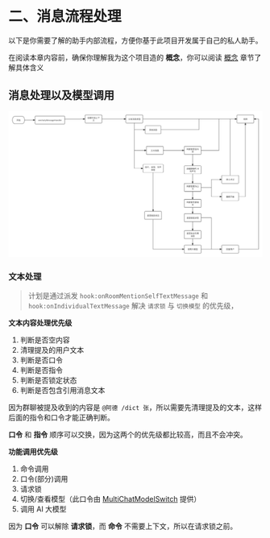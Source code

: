# 二、消息流程处理

以下是你需要了解的助手内部流程，方便你基于此项目开发属于自己的私人助手。

在阅读本章内容前，确保你理解我为这个项目造的 **概念**，你可以阅读 [概念](./concepts.md) 章节了解具体含义

## 消息处理以及模型调用

![消息处理](./media/bot-message-process.png)

### 文本处理

> 计划是通过派发 `hook:onRoomMentionSelfTextMessage` 和 `hook:onIndividualTextMessage` 解决 `请求锁` 与 `切换模型` 的优先级，

**文本内容处理优先级**

1. 判断是否空内容
2. 清理提及的用户文本
3. 判断是否口令
4. 判断是否指令
5. 判断是否锁定状态
6. 判断是否包含引用消息文本

因为群聊被提及收到的内容是 `@阿德 /dict 张`，所以需要先清理提及的文本，这样后面的指令和口令才能正确判断。

**口令** 和 **指令** 顺序可以交换，因为这两个的优先级都比较高，而且不会冲突。

**功能调用优先级**

1. 命令调用
2. 口令(部分)调用
3. 请求锁
4. 切换/查看模型（此口令由 [MultiChatModelSwitch](../src/llms/multi.ts) 提供）
5. 调用 AI 大模型

因为 **口令** 可以解除 **请求锁**，而 **命令** 不需要上下文，所以在请求锁之前。
